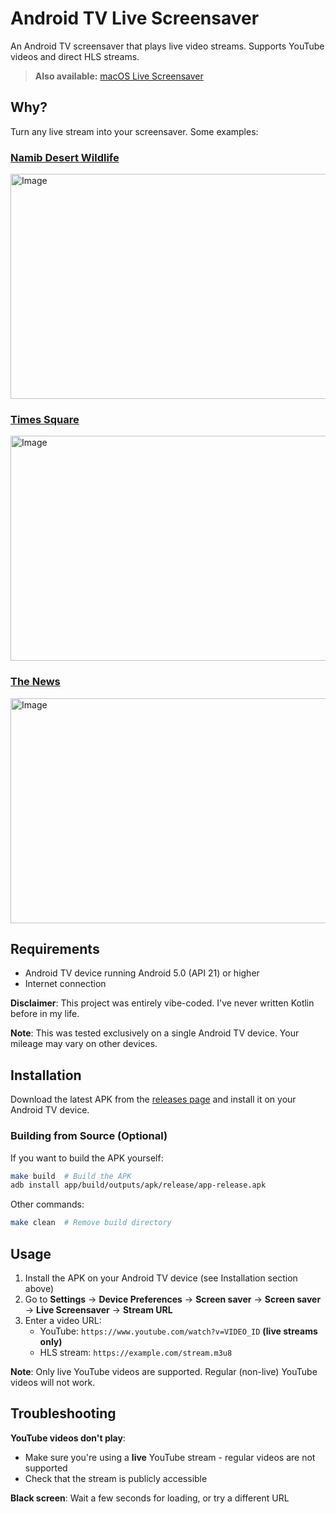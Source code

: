 # Android TV Live Screensaver

An Android TV screensaver that plays live video streams. Supports YouTube videos and direct HLS streams.

> **Also available:** [macOS Live Screensaver](https://github.com/hauxir/macos-live-screensaver)

## Why?
   
Turn any live stream into your screensaver. Some examples:

### [Namib Desert Wildlife](https://www.youtube.com/watch?v=ydYDqZQpim8)
<img width="640" height="360" alt="Image" src="https://github.com/user-attachments/assets/19b39408-8d67-4699-87c9-bb218198190d" />

### [Times Square](https://www.youtube.com/watch?v=rnXIjl_Rzy4)
<img width="640" height="360" alt="Image" src="https://github.com/user-attachments/assets/5db52a77-24a2-4bd1-9698-d3f2258b4890" />

### [The News](https://www.youtube.com/watch?v=iipR5yUp36o)

<img width="640" height="360" alt="Image" src="https://github.com/user-attachments/assets/1d528a72-3d1b-4151-8e9c-347cdfe8d94c" />

## Requirements

- Android TV device running Android 5.0 (API 21) or higher
- Internet connection

**Disclaimer**: This project was entirely vibe-coded. I've never written Kotlin before in my life.

**Note**: This was tested exclusively on a single Android TV device. Your mileage may vary on other devices.

## Installation

Download the latest APK from the [releases page](https://github.com/hauxir/androidtv-live-screensaver/releases) and install it on your Android TV device.

### Building from Source (Optional)

If you want to build the APK yourself:
```bash
make build  # Build the APK
adb install app/build/outputs/apk/release/app-release.apk
```

Other commands:
```bash
make clean  # Remove build directory
```

## Usage

1. Install the APK on your Android TV device (see Installation section above)
2. Go to **Settings** → **Device Preferences** → **Screen saver** → **Screen saver** → **Live Screensaver** → **Stream URL**
3. Enter a video URL:
   - YouTube: `https://www.youtube.com/watch?v=VIDEO_ID` **(live streams only)**
   - HLS stream: `https://example.com/stream.m3u8`

**Note**: Only live YouTube videos are supported. Regular (non-live) YouTube videos will not work.

## Troubleshooting

**YouTube videos don't play**:
- Make sure you're using a **live** YouTube stream - regular videos are not supported
- Check that the stream is publicly accessible

**Black screen**: Wait a few seconds for loading, or try a different URL
